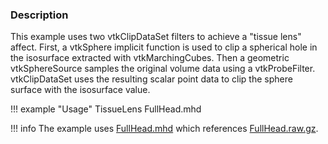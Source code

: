 ### Description
This example uses two vtkClipDataSet filters to achieve a "tissue lens" affect. First, a vtkSphere implicit function is used to clip a spherical hole in the isosurface extracted with vtkMarchingCubes. Then a geometric vtkSphereSource samples the original volume data using a vtkProbeFilter. vtkClipDataSet uses the resulting scalar point data to clip the sphere surface with the isosurface value.

!!! example "Usage"
    TissueLens FullHead.mhd

!!! info
    The example uses [FullHead.mhd](https://raw.githubusercontent.com/lorensen/VTKExamples/master/src/Testing/Data/FullHead.mhd) which references [FullHead.raw.gz](https://github.com/lorensen/VTKExamples/blob/master/src/Testing/Data/FullHead.raw.gz?raw=true).
